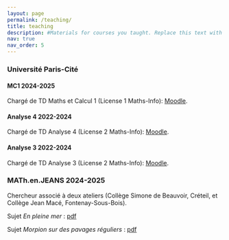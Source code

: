 ```yaml
---
layout: page
permalink: /teaching/
title: teaching
description: #Materials for courses you taught. Replace this text with your description.
nav: true
nav_order: 5
---
```



### Université Paris-Cité

#### MC1 2024-2025

Chargé de TD Maths et Calcul 1 (License 1 Maths-Info): [Moodle](https://moodle.u-paris.fr/course/view.php?id=2351).

#### Analyse 4 2022-2024 

Chargé de TD Analyse 4 (License 2 Maths-Info): [Moodle](https://moodle.u-paris.fr/enrol/index.php?id=2366).

#### Analyse 3 2022-2024

Chargé de TD Analyse 3 (License 2 Maths-Info): [Moodle](https://moodle.u-paris.fr/enrol/index.php?id=2372).


### MATh.en.JEANS 2024-2025

Chercheur associé à deux ateliers (Collège Simone de Beauvoir, Créteil, et Collège Jean Macé, Fontenay-Sous-Bois).

Sujet *En pleine mer* : [pdf](https://ivan-hasenohr.github.io/assets/pdf/240900_MeJ_En_pleine_mer.pdf) 

Sujet *Morpion sur des pavages réguliers* : [pdf](https://ivan-hasenohr.github.io/assets/pdf/240900_MeJ_Morpion_sur_des_pavages_réguliers.pdf)

